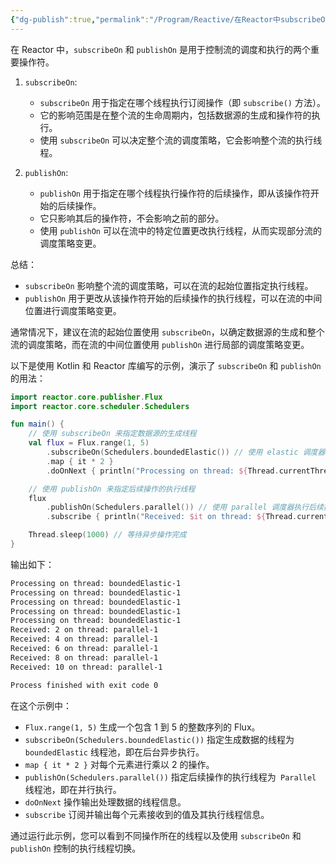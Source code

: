 ```yaml
---
{"dg-publish":true,"permalink":"/Program/Reactive/在Reactor中subscribeOn，publishOn有什么区别/","noteIcon":"","created":"2024-05-22T16:17:54.160+08:00"}
---
```


在 Reactor 中，`subscribeOn` 和 `publishOn` 是用于控制流的调度和执行的两个重要操作符。

1. `subscribeOn`:
   - `subscribeOn` 用于指定在哪个线程执行订阅操作（即 `subscribe()` 方法）。
   - 它的影响范围是在整个流的生命周期内，包括数据源的生成和操作符的执行。
   - 使用 `subscribeOn` 可以决定整个流的调度策略，它会影响整个流的执行线程。

2. `publishOn`:
   - `publishOn` 用于指定在哪个线程执行操作符的后续操作，即从该操作符开始的后续操作。
   - 它只影响其后的操作符，不会影响之前的部分。
   - 使用 `publishOn` 可以在流中的特定位置更改执行线程，从而实现部分流的调度策略变更。

总结：
- `subscribeOn` 影响整个流的调度策略，可以在流的起始位置指定执行线程。
- `publishOn` 用于更改从该操作符开始的后续操作的执行线程，可以在流的中间位置进行调度策略变更。

通常情况下，建议在流的起始位置使用 `subscribeOn`，以确定数据源的生成和整个流的调度策略，而在流的中间位置使用 `publishOn` 进行局部的调度策略变更。


以下是使用 Kotlin 和 Reactor 库编写的示例，演示了 `subscribeOn` 和 `publishOn` 的用法：

```kotlin
import reactor.core.publisher.Flux
import reactor.core.scheduler.Schedulers

fun main() {
    // 使用 subscribeOn 来指定数据源的生成线程
    val flux = Flux.range(1, 5)
        .subscribeOn(Schedulers.boundedElastic()) // 使用 elastic 调度器生成数据
        .map { it * 2 }
        .doOnNext { println("Processing on thread: ${Thread.currentThread().name}") }

    // 使用 publishOn 来指定后续操作的执行线程
    flux
        .publishOn(Schedulers.parallel()) // 使用 parallel 调度器执行后续操作
        .subscribe { println("Received: $it on thread: ${Thread.currentThread().name}") }

    Thread.sleep(1000) // 等待异步操作完成
}
```
输出如下：
```bash
Processing on thread: boundedElastic-1
Processing on thread: boundedElastic-1
Processing on thread: boundedElastic-1
Processing on thread: boundedElastic-1
Processing on thread: boundedElastic-1
Received: 2 on thread: parallel-1
Received: 4 on thread: parallel-1
Received: 6 on thread: parallel-1
Received: 8 on thread: parallel-1
Received: 10 on thread: parallel-1

Process finished with exit code 0
```

在这个示例中：

- `Flux.range(1, 5)` 生成一个包含 1 到 5 的整数序列的 Flux。
- `subscribeOn(Schedulers.boundedElastic())` 指定生成数据的线程为`boundedElastic` 线程池，即在后台异步执行。
- `map { it * 2 }` 对每个元素进行乘以 2 的操作。
- `publishOn(Schedulers.parallel())` 指定后续操作的执行线程为` Parallel` 线程池，即在并行执行。
- `doOnNext` 操作输出处理数据的线程信息。
- `subscribe` 订阅并输出每个元素接收到的值及其执行线程信息。

通过运行此示例，您可以看到不同操作所在的线程以及使用 `subscribeOn` 和 `publishOn` 控制的执行线程切换。